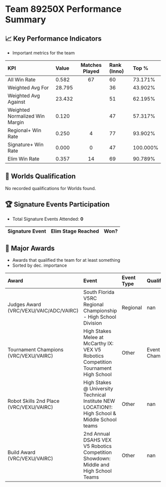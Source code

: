# Team 89250X Performance Summary

## 📈 Key Performance Indicators
- Important metrics for the team

| KPI | Value | Matches Played | Rank (Inno) | Top % |
|:---|:-----|:--------------:|:----|:-----|
| All Win Rate | 0.582 | 67 | 60 | 73.171% |
| Weighted Avg For | 28.795 |  | 36 | 43.902% |
| Weighted Avg Against | 23.432 |  | 51 | 62.195% |
| Weighted Normalized Win Margin | 0.120 |  | 47 | 57.317% |
| Regional+ Win Rate | 0.250 | 4 | 77 | 93.902% |
| Signature+ Win Rate | 0.000 | 0 | 47 | 100.000% |
| Elim Win Rate | 0.357 | 14 | 69 | 90.789% |


## 🎯 Worlds Qualification
No recorded qualifications for Worlds found.

## 🏆 Signature Events Participation
- Total Signature Events Attended: **0**

| Signature Event | Elim Stage Reached | Won? |
|:----------------|:-------------------|:----|


## 🥇 Major Awards
- Awards that qualified the team for at least something
- Sorted by dec. importance

| Award | Event | Event Type | Qualification |
|:------|:------|:-----------|:--------------|
| Judges Award (VRC/VEXU/VAIC/ADC/VAIRC) | South Florida V5RC Regional Championship - High School Division | Regional | nan |
| Tournament Champions (VRC/VEXU/VAIRC) | High Stakes Melee at McCarthy lX: VEX V5 Robotics Competition Tournament High School | Other | Event Region Championship |
| Robot Skills 2nd Place (VRC/VEXU/VAIRC) | High Stakes @ University Technical Institute NEW LOCATION!!: High School & Middle School teams | Other | nan |
| Build Award (VRC/VEXU/VAIRC) | 2nd Annual DSAHS VEX V5 Robotics Competition Showdown: Middle and High School Teams | Other | nan |

